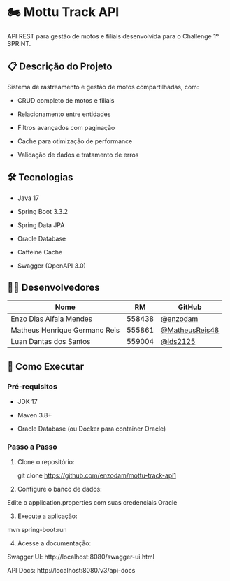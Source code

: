 # 🏍️ Mottu Track API

API REST para gestão de motos e filiais desenvolvida para o Challenge 1º SPRINT.


## 📋 Descrição do Projeto
Sistema de rastreamento e gestão de motos compartilhadas, com:

- CRUD completo de motos e filiais
  
- Relacionamento entre entidades
  
- Filtros avançados com paginação
  
- Cache para otimização de performance
  
- Validação de dados e tratamento de erros
  

## 🛠️ Tecnologias

- Java 17
  
- Spring Boot 3.3.2
  
- Spring Data JPA
  
- Oracle Database
  
- Caffeine Cache
  
- Swagger (OpenAPI 3.0)
  

## 👨‍💻 Desenvolvedores

| Nome                          | RM      | GitHub |
|-------------------------------|---------|--------|
| Enzo Dias Alfaia Mendes       | 558438  | [@enzodam](https://github.com/enzodam) |
| Matheus Henrique Germano Reis | 555861  | [@MatheusReis48](https://github.com/MatheusReis48) |
| Luan Dantas dos Santos        | 559004  | [@lds2125](https://github.com/lds2125) |


## 🚀 Como Executar

### Pré-requisitos

- JDK 17
  
- Maven 3.8+
  
- Oracle Database (ou Docker para container Oracle)
  

### Passo a Passo

1. Clone o repositório:
   
   git clone https://github.com/enzodam/mottu-track-api1

  
2. Configure o banco de dados:

Edite o application.properties com suas credenciais Oracle


3. Execute a aplicação:

mvn spring-boot:run


4. Acesse a documentação:

Swagger UI: http://localhost:8080/swagger-ui.html

API Docs: http://localhost:8080/v3/api-docs
